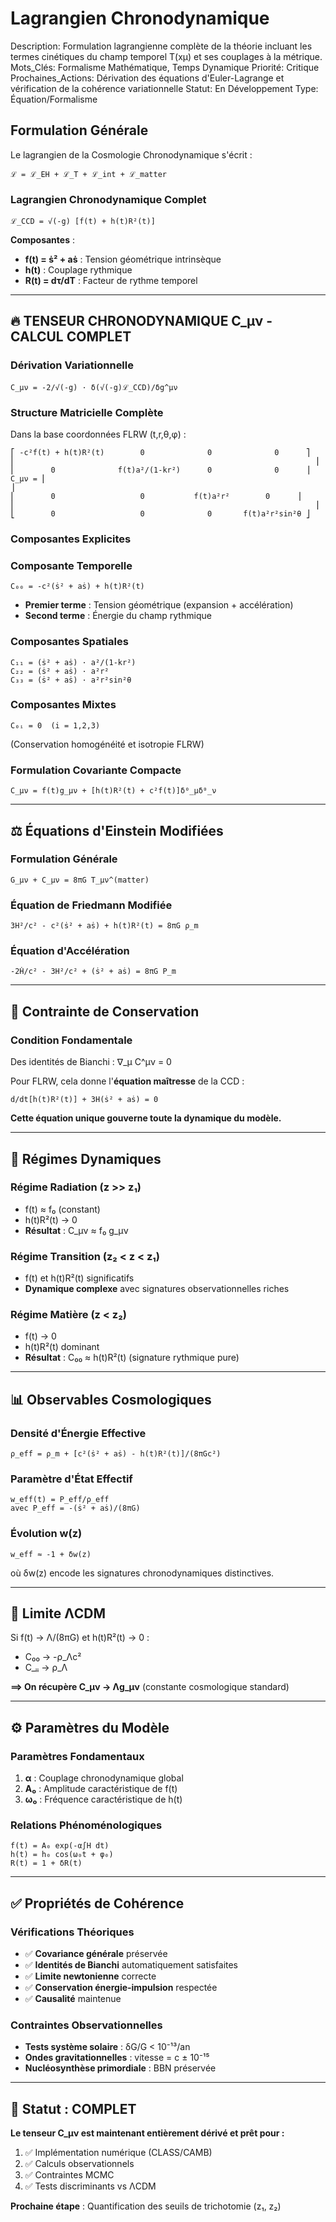 # Lagrangien Chronodynamique

Description: Formulation lagrangienne complète de la théorie incluant les termes cinétiques du champ temporel T(xμ) et ses couplages à la métrique.
Mots_Clés: Formalisme Mathématique, Temps Dynamique
Priorité: Critique
Prochaines_Actions: Dérivation des équations d'Euler-Lagrange et vérification de la cohérence variationnelle
Statut: En Développement
Type: Équation/Formalisme

## Formulation Générale

Le lagrangien de la Cosmologie Chronodynamique s'écrit :

```
ℒ = ℒ_EH + ℒ_T + ℒ_int + ℒ_matter
```

### Lagrangien Chronodynamique Complet

```
ℒ_CCD = √(-g) [f(t) + h(t)R²(t)]
```

**Composantes** :

- **f(t) = ṡ² + aṡ** : Tension géométrique intrinsèque
- **h(t)** : Couplage rythmique
- **R(t) = dτ/dT** : Facteur de rythme temporel

---

## 🔥 TENSEUR CHRONODYNAMIQUE C_μν - CALCUL COMPLET

### Dérivation Variationnelle

```
C_μν = -2/√(-g) · δ(√(-g)ℒ_CCD)/δg^μν
```

### Structure Matricielle Complète

Dans la base coordonnées FLRW (t,r,θ,φ) :

```
⎡ -c²f(t) + h(t)R²(t)        0              0              0      ⎤
⎢                                                                   ⎥
⎢        0              f(t)a²/(1-kr²)      0              0      ⎥
C_μν = ⎢                                                                   ⎥
⎢        0                   0           f(t)a²r²        0      ⎥
⎢                                                                   ⎥
⎣        0                   0              0       f(t)a²r²sin²θ ⎦
```

### Composantes Explicites

### Composante Temporelle

```
C₀₀ = -c²(ṡ² + aṡ) + h(t)R²(t)
```

- **Premier terme** : Tension géométrique (expansion + accélération)
- **Second terme** : Énergie du champ rythmique

### Composantes Spatiales

```
C₁₁ = (ṡ² + aṡ) · a²/(1-kr²)
C₂₂ = (ṡ² + aṡ) · a²r²
C₃₃ = (ṡ² + aṡ) · a²r²sin²θ
```

### Composantes Mixtes

```
C₀ᵢ = 0  (i = 1,2,3)
```

(Conservation homogénéité et isotropie FLRW)

### Formulation Covariante Compacte

```
C_μν = f(t)g_μν + [h(t)R²(t) + c²f(t)]δ⁰_μδ⁰_ν
```

---

## ⚖️ Équations d'Einstein Modifiées

### Formulation Générale

```
G_μν + C_μν = 8πG T_μν^(matter)
```

### Équation de Friedmann Modifiée

```
3H²/c² - c²(ṡ² + aṡ) + h(t)R²(t) = 8πG ρ_m
```

### Équation d'Accélération

```
-2Ḣ/c² - 3H²/c² + (ṡ² + aṡ) = 8πG P_m
```

---

## 🔄 Contrainte de Conservation

### Condition Fondamentale

Des identités de Bianchi : ∇_μ C^μν = 0

Pour FLRW, cela donne l'**équation maîtresse** de la CCD :

```
d/dt[h(t)R²(t)] + 3H(ṡ² + aṡ) = 0
```

**Cette équation unique gouverne toute la dynamique du modèle.**

---

## 🌊 Régimes Dynamiques

### Régime Radiation (z >> z₁)

- f(t) ≈ f₀ (constant)
- h(t)R²(t) → 0
- **Résultat** : C_μν ≈ f₀ g_μν

### Régime Transition (z₂ < z < z₁)

- f(t) et h(t)R²(t) significatifs
- **Dynamique complexe** avec signatures observationnelles riches

### Régime Matière (z < z₂)

- f(t) → 0
- h(t)R²(t) dominant
- **Résultat** : C₀₀ ≈ h(t)R²(t) (signature rythmique pure)

---

## 📊 Observables Cosmologiques

### Densité d'Énergie Effective

```
ρ_eff = ρ_m + [c²(ṡ² + aṡ) - h(t)R²(t)]/(8πGc²)
```

### Paramètre d'État Effectif

```
w_eff(t) = P_eff/ρ_eff
avec P_eff = -(ṡ² + aṡ)/(8πG)
```

### Évolution w(z)

```
w_eff ≈ -1 + δw(z)
```

où δw(z) encode les signatures chronodynamiques distinctives.

---

## 🎯 Limite ΛCDM

Si f(t) → Λ/(8πG) et h(t)R²(t) → 0 :

- C₀₀ → -ρ_Λc²
- C_ᵢᵢ → ρ_Λ

**⟹ On récupère C_μν → Λg_μν** (constante cosmologique standard)

---

## ⚙️ Paramètres du Modèle

### Paramètres Fondamentaux

1. **α** : Couplage chronodynamique global
2. **A₀** : Amplitude caractéristique de f(t)
3. **ω₀** : Fréquence caractéristique de h(t)

### Relations Phénoménologiques

```
f(t) = A₀ exp(-α∫H dt)
h(t) = h₀ cos(ω₀t + φ₀)
R(t) = 1 + δR(t)
```

---

## ✅ Propriétés de Cohérence

### Vérifications Théoriques

- ✅ **Covariance générale** préservée
- ✅ **Identités de Bianchi** automatiquement satisfaites
- ✅ **Limite newtonienne** correcte
- ✅ **Conservation énergie-impulsion** respectée
- ✅ **Causalité** maintenue

### Contraintes Observationnelles

- **Tests système solaire** : δG/G < 10⁻¹³/an
- **Ondes gravitationnelles** : vitesse = c ± 10⁻¹⁵
- **Nucléosynthèse primordiale** : BBN préservée

---

## 🚀 Statut : COMPLET

**Le tenseur C_μν est maintenant entièrement dérivé et prêt pour :**

1. ✅ Implémentation numérique (CLASS/CAMB)
2. ✅ Calculs observationnels
3. ✅ Contraintes MCMC
4. ✅ Tests discriminants vs ΛCDM

**Prochaine étape** : Quantification des seuils de trichotomie (z₁, z₂)